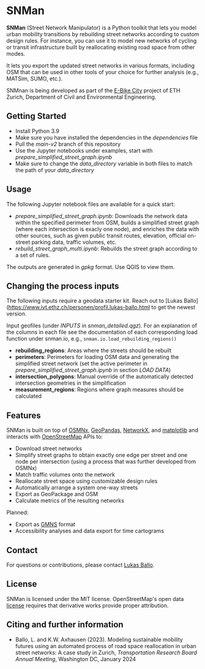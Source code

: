 # SNMan

**SNMan** (Street Network Manipulator) is a Python toolkit that lets you model urban mobility transitions
by rebuilding street networks according to custom design rules.
For instance, you can use it to model new networks of cycling or transit infrastructure built
by reallocating existing road space from other modes.

It lets you export the updated street networks in various formats, including OSM
that can be used in other tools of your choice for further analysis (e.g., MATSim, SUMO, etc.).

SNMnan is being developed as part of the [E-Bike City](https://ebikecity.baug.ethz.ch/en/) project of
ETH Zurich, Department of Civil and Environmental Engineering.


## Getting Started

  * Install Python 3.9
  * Make sure you have installed the dependencies in the *dependencies* file
  * Pull the *main-v2* branch of this repository
  * Use the Jupyter notebooks under examples, start with *prepare_simplified_street_graph.ipynb*
  * Make sure to change the *data_directory* variable in both files to match the path of your *data_directory*


## Usage

The following Jupyter notebook files are available for a quick start:
  * *prepare_simplified_street_graph.ipynb*: Downloads the network data within
    the specified perimeter from OSM, builds a simplified street graph
    (where each intersection is exacly one node), and enriches the data with other sources, such as
    given public transit routes, elevation, official on-street parking data, traffic volumes, etc.
  * *rebuild_street_graph_multi.ipynb*: Rebuilds the street graph according to a set of rules.

The outputs are generated in *gpkg* format. Use QGIS to view them.


## Changing the process inputs

The following inputs require a geodata starter kit.
Reach out to [Lukas Ballo](https://www.ivt.ethz.ch/personen/profil.lukas-ballo.html to get the newest version.

Input geofiles (under *INPUTS* in *snman_detailed.qgz*).
For an explanation of the columns in each file see
the documentation of each corresponding load function under snman.io, e.g., `snman.io.load_rebuilding_regions()`
  * **rebuilding_regions**: Areas where the streets should be rebuilt
  * **perimeters**: Perimeters for loading OSM data and generating the simplified street network
    (set the active perimeter in *prepare_simplified_street_graph.ipynb* in section *LOAD DATA*)
  * **intersection_polygons**: Manual override of the automatically detected intersection geometries in the simplification
  * **measurement_regions**: Regions where graph measures should be calculated


## Features

SNMan is built on top of [OSMNx](https://osmnx.readthedocs.io/en/stable/), [GeoPandas](https://geopandas.org/), [NetworkX](https://networkx.org/), and [matplotlib](https://matplotlib.org/) and interacts with [OpenStreetMap](https://www.openstreetmap.org/) APIs to:

  * Download street networks
  * Simplify street graphs to obtain exactly one edge per street and one node per intersection (using a process that
    was further developed from OSMNx)
  * Match traffic volumes onto the network
  * Reallocate street space using customizable design rules
  * Automatically arrange a system one-way streets
  * Export as GeoPackage and OSM
  * Calculate metrics of the resulting networks

Planned:

  * Export as [GMNS](https://github.com/zephyr-data-specs/GMNS) format
  * Accessibility analyses and data export for time cartograms


## Contact

For questions or contributions, please contact
[Lukas Ballo](https://www.ivt.ethz.ch/personen/profil.lukas-ballo.html).


## License

SNMan is licensed under the MIT license. OpenStreetMap's open data [license](https://www.openstreetmap.org/copyright/)
requires that derivative works provide proper attribution.


## Citing and further information

  * Ballo, L. and K.W. Axhausen (2023).
    Modeling sustainable mobility futures using an automated process
    of road space reallocation in urban street networks: A case study in Zurich,
    *Transportation Research Board Annual Meeting*, Washington DC, January 2024
